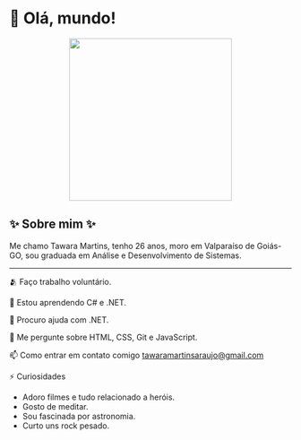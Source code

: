 # 👋 Olá, mundo!


<div align="center">
  <img src="https://github.com/tawara-martins/tawara-martins/assets/139289318/97c02f96-b906-44aa-8016-6796c6f71c86" height="290">
</div>


## ✨ Sobre mim ✨
Me chamo Tawara Martins, tenho 26 anos, moro em Valparaíso de Goiás-GO, sou graduada em Análise e Desenvolvimento de Sistemas.

<hr>

🫂 Faço trabalho voluntário.

🧠 Estou aprendendo C# e .NET.

🤔 Procuro ajuda com .NET.

💬 Me pergunte sobre HTML, CSS, Git e JavaScript.

📫 Como entrar em contato comigo tawaramartinsaraujo@gmail.com

⚡️ Curiosidades

- Adoro filmes e tudo relacionado a heróis.
- Gosto de meditar.
- Sou fascinada por astronomia.
- Curto uns rock pesado.


<!---
tawara-martins/tawara-martins is a ✨ special ✨ repository because its `README.md` (this file) appears on your GitHub profile.
You can click the Preview link to take a look at your changes.
--->
